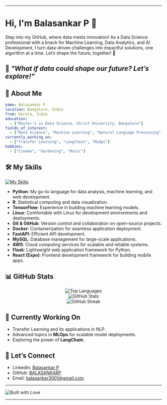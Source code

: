 

---

# Hi, I'm Balasankar P 👋

Step into my GitHub, where data meets innovation! As a Data Science professional with a knack for Machine Learning, Data Analytics, and AI Development, I turn data-driven challenges into impactful solutions, one algorithm at a time. Let’s shape the future, together! 🚀

## 🌟 *"What if data could shape our future? Let’s explore!"*

## 🚀 About Me

```yaml
name: Balasankar P
location: Bangalore, India
from: Kerala, India
education: 
  - ["Master's in Data Science, Christ University, Bangalore"]
fields_of_interest: 
  - ["Data Science", "Machine Learning", "Natural Language Processing", "API Development"]
currently_working_on: 
  - ["Transfer Learning", "LangChain", "MLOps"]
hobbies: 
  - ["Cinema", "Gardening", "Music"]
```

## 🛠️ My Skills

[![My Skills](https://skillicons.dev/icons?i=py,r,tensorflow,linux,git,github,docker,fastapi,mysql,aws,flask,react)](https://www.linkedin.com/in/balasankar-p-715230215)

- **Python**: My go-to language for data analysis, machine learning, and web development.
- **R**: Statistical computing and data visualization.
- **TensorFlow**: Experience in building machine learning models.
- **Linux**: Comfortable with Linux for development environments and deployments.
- **Git & GitHub**: Version control and collaboration on open-source projects.
- **Docker**: Containerization for seamless application deployment.
- **FastAPI**: Efficient API development.
- **MySQL**: Database management for large-scale applications.
- **AWS**: Cloud computing services for scalable and reliable systems.
- **Flask**: Lightweight web application framework for Python.
- **React (Expo)**: Frontend development framework for building mobile apps.

## 📊 GitHub Stats

<div align="center">
  <img src="https://github-readme-stats.vercel.app/api/top-langs?username=BALASANKARP&title_color=ffffff&text_color=c9cacc&icon_color=2b7bbc&bg_color=1d1f21&langs_count=3" alt="Top Languages" />
  <br>
  <img src="https://github-readme-stats.vercel.app/api?username=BALASANKARP&show_icons=true&locale=en&title_color=ffffff&text_color=c9cacc&icon_color=2b7bbc&bg_color=1d1f21" alt="GitHub Stats" />
  <br>
  <img src="https://github-readme-streak-stats.herokuapp.com/?user=BALASANKARP&theme=dark" alt="GitHub Streak" />
</div>

## 🌱 Currently Working On

- Transfer Learning and its applications in NLP.
- Advanced topics in **MLOps** for scalable model deployments.
- Exploring the power of **LangChain**.

## 💬 Let’s Connect

- LinkedIn: [Balasankar P](https://www.linkedin.com/in/balasankar-p-715230215)
- GitHub: [BALASANKARP](https://github.com/BALASANKARP)
- Email: [balasankar3001@gmail.com](mailto:balasankar3001@gmail.com)

---

![Built with Love](http://ForTheBadge.com/images/badges/built-with-love.svg)

---



